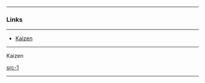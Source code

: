 
---

### Links

---

* [Kaizen]()

---

Kaizen

[src-1](https://divany.hu/eletem/2016/11/04/a_tul_nagy_celok_miatt_adjuk_fel_olyan_hamar_pedig_a_sikerhez_eleg_napi_egy_szazaleknyi_fejlodes/)

---

